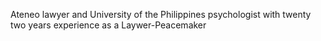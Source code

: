 Ateneo lawyer and University of the Philippines psychologist with twenty two years experience as a Laywer-Peacemaker
